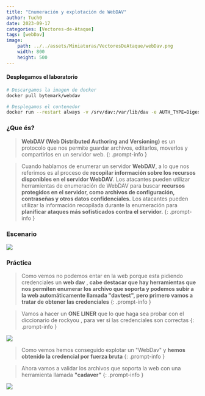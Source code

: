 ```yaml
---
title: "Enumeración y explotación de WebDAV"
author: Tuch0
date: 2023-09-17
categories: [Vectores-de-Ataque]
tags: [webDav]
image:
    path: ../../assets/Miniaturas/VectoresDeAtaque/webDav.png
    width: 800
    height: 500
---
```



#### Desplegamos el laboratorio

```bash
# Descargamos la imagen de docker
docker pull bytemark/webdav

# Desplegamos el contenedor
docker run --restart always -v /srv/dav:/var/lib/dav -e AUTH_TYPE=Digest -e USERNAME=admin -e PASSWORD=richard --publish 80:80 -d bytemark/webdav
```

### ¿Que és?

> **WebDAV (Web Distributed Authoring and Versioning)** es un protocolo que nos permite guardar archivos, editarlos, moverlos y compartirlos en un servidor web.
{: .prompt-info }

> Cuando hablamos de enumerar un servidor **WebDAV**, a lo que nos referimos es al proceso de **recopilar información sobre los recursos disponibles en el servidor WebDAV**. Los atacantes pueden utilizar herramientas de enumeración de WebDAV para buscar **recursos protegidos en el servidor, como archivos de configuración, contraseñas y otros datos confidenciales.** Los atacantes pueden utilizar la información recopilada durante la enumeración para **planificar ataques más sofisticados contra el servidor.**
{: .prompt-info }

### Escenario

![](../../assets/VectoresDeAtaque/Enumeración-y-explotación-de-WebDAV/1.jpg)

### Práctica

> Como vemos no podemos entar en la web porque esta pidiendo credenciales un **web dav** , **cabe destacar que hay herramientas que nos permiten enumerar los archivo que soporta y podemos subir a la web automáticamente llamada "davtest", pero primero vamos a tratar de obtener las credenciales**
{: .prompt-info }

> Vamos a hacer un **ONE LINER** que lo que haga sea probar con el diccionario de rockyou , para ver si las credenciales son correctas
{: .prompt-info }

![](../../assets/VectoresDeAtaque/Enumeración-y-explotación-de-WebDAV/2.jpg)

> Como vemos hemos conseguido explotar un "WebDav" y **hemos obtenido la credencial por fuerza bruta**
{: .prompt-info }

> Ahora vamos a validar los archivos que soporta la web con una herramienta llamada **"cadaver"**
{: .prompt-info }

![](../../assets/VectoresDeAtaque/Enumeración-y-explotación-de-WebDAV/3.jpg)

